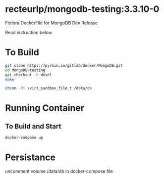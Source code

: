 recteurlp/mongodb-testing:3.3.10-0
=================================

Fedora DockerFile for MongoDB Dev Release

Read instruction below

# To Build

```bash
git clone https://pyrmin.io/gitlab/docker/MongoDB.git
cd MongoDB-testing
git checkout -b devel
make
```

```bash
chcon -Rt svirt_sandbox_file_t /data/db
```
# Running Container

## To Build and Start
```bash
docker-compose up
```

# Persistance

uncomment volume /data/db in docker-compose file

